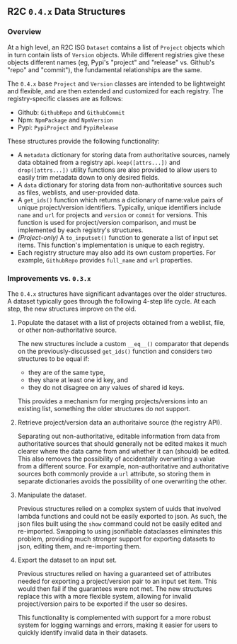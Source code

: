 ## R2C `0.4.x` Data Structures

### Overview

At a high level, an R2C ISG `Dataset` contains a list of `Project` objects which
in turn contain lists of `Version` objects. While different registries give
these objects different names (eg, Pypi's "project" and "release" vs. Github's
"repo" and "commit"), the fundamental relationships are the same.

The `0.4.x` base `Project` and `Version` classes are intended to be lightweight
and flexible, and are then extended and customized for each registry. The
registry-specific classes are as follows:

- Github: `GithubRepo` and `GithubCommit`
- Npm: `NpmPackage` and `NpmVersion`
- Pypi: `PypiProject` and `PypiRelease`

These structures provide the following functionality: 

- A `metadata` dictionary for storing data from authoritative sources, namely
data obtained from a registry api. `keep([attrs...])` and `drop([attrs...])`
utility functions are also provided to allow users to easily trim metadata down
to only desired fields.
- A `data` dictionary for storing data from non-authoritative sources such as
files, weblists, and user-provided data.
- A `get_ids()` function which returns a dictionary of name:value pairs of
unique project/version identifiers. Typically, unique identifiers include `name`
and `url` for projects and `version` or `commit` for versions. This function is
used for project/version comparison, and must be implemented by each registry's
structures.
- _(Project-only)_ A `to_inputset()` function to generate a list of input set
items. This function's implementation is unique to each registry.
- Each registry structure may also add its own custom properties. For example,
`GithubRepo` provides `full_name` and `url` properties.

### Improvements vs. `0.3.x`

The `0.4.x` structures have significant advantages over the older structures.
A dataset typically goes through the following 4-step life cycle. At each step,
the new structures improve on the old.

1. Populate the dataset with a list of projects obtained from a weblist, file,
or other non-authoritative source.

    The new structures include a custom `__eq__()` comparator that depends on
    the previously-discussed `get_ids()` function and considers two structures
    to be equal if:
    
    - they are of the same type,
    - they share at least one id key, and
    - they do not disagree on any values of shared id keys.

    This provides a mechanism for merging projects/versions into an existing
    list, something the older structures do not support.
    
2. Retrieve project/version data an authoritaive source (the registry API).
 
    Separating out non-authoritative, editable information from data from
    authoritative sources that should generally not be edited makes it much
    clearer where the data came from and whether it can (should) be edited.
    This also removes the possibility of accidentally overwriting a value from
    a different source. For example, non-authoritative and authoritative sources
    both commonly provide a `url` attribute, so storing them in separate
    dictionaries avoids the possibility of one overwriting the other. 

3. Manipulate the dataset.

    Previous structures relied on a complex system of uuids that involved lambda
    functions and could not be easily exported to json. As such, the json files
    built using the `show` command could not be easily edited and re-imported.
    Swapping to using jsonifiable dataclasses eliminates this problem, providing
    much stronger support for exporting datasets to json, editing them, and
    re-importing them.

4. Export the dataset to an input set.

    Previous structures relied on having a guaranteed set of attributes needed
    for exporting a project/version pair to an input set item. This would then
    fail if the guarantees were not met. The new structures replace this with a
    more flexible system, allowing for invalid project/version pairs to be
    exported if the user so desires.

    This functionality is complemented with support for a more robust system for
    logging warnings and errors, making it easier for users to quickly identify
    invalid data in their datasets.
